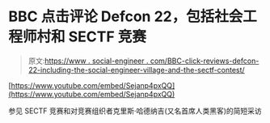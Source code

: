 # BBC 点击评论 Defcon 22，包括社会工程师村和 SECTF 竞赛

> 原文:[https://www . social-engineer . com/BBC-click-reviews-defcon-22-including-the-social-engineer-village-and-the-sectf-contest/](https://www.social-engineer.com/bbc-click-reviews-defcon-22-including-the-social-engineer-village-and-the-sectf-contest/)

[https://www.youtube.com/embed/Sejanp4pxQQ](https://www.youtube.com/embed/Sejanp4pxQQ)

参见 SECTF 竞赛和对竞赛组织者克里斯·哈德纳吉(又名首席人类黑客)的简短采访